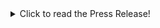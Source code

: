 <details>
  <summary>Click to read the Press Release!</summary>

# Sponsor a Shelter Pet! #
Created with: animal shelters/rescues, the animals saved and the community who stands behind them, in mind - this app provides an easy & fun way for each party to benefit from the other!
<!--
> This material was originally posted [here](http://www.quora.com/What-is-Amazons-approach-to-product-development-and-product-management). It is reproduced here for posterities sake.

There is an approach called "working backwards" that is widely used at Amazon. They work backwards from the customer, rather than starting with an idea for a product and trying to bolt customers onto it. While working backwards can be applied to any specific product decision, using this approach is especially important when developing new products or features.

For new initiatives a product manager typically starts by writing an internal press release announcing the finished product. The target audience for the press release is the new/updated product's customers, which can be retail customers or internal users of a tool or technology. Internal press releases are centered around the customer problem, how current solutions (internal or external) fail, and how the new product will blow away existing solutions.

If the benefits listed don't sound very interesting or exciting to customers, then perhaps they're not (and shouldn't be built). Instead, the product manager should keep iterating on the press release until they've come up with benefits that actually sound like benefits. Iterating on a press release is a lot less expensive than iterating on the product itself (and quicker!).

If the press release is more than a page and a half, it is probably too long. Keep it simple. 3-4 sentences for most paragraphs. Cut out the fat. Don't make it into a spec. You can accompany the press release with a FAQ that answers all of the other business or execution questions so the press release can stay focused on what the customer gets. My rule of thumb is that if the press release is hard to write, then the product is probably going to suck. Keep working at it until the outline for each paragraph flows.

Oh, and I also like to write press-releases in what I call "Oprah-speak" for mainstream consumer products. Imagine you're sitting on Oprah's couch and have just explained the product to her, and then you listen as she explains it to her audience. That's "Oprah-speak", not "Geek-speak".

Once the project moves into development, the press release can be used as a touchstone; a guiding light. The product team can ask themselves, "Are we building what is in the press release?" If they find they're spending time building things that aren't in the press release (overbuilding), they need to ask themselves why. This keeps product development focused on achieving the customer benefits and not building extraneous stuff that takes longer to build, takes resources to maintain, and doesn't provide real customer benefit (at least not enough to warrant inclusion in the press release).
 -->

## Summary ##
  There are 3 different customers for this app - what does it provide each of them & what's the benefit?
  1. Animal Shelters/Rescues
      * What does this app provide this customer?
          * A place to upload details about each shelter pet they take in, including: photos, description of personality, tricks, favorite things to do, scale of energy level, and scales for how comfortable they are with other animals, kids, males, females etc.

      * What benefit does customer experience as a result of this app?
          * The ability to easily upload information about the animals so that designated volunteers can easily add to animal profiles & a quick, widespread dispersement of a particular animal's information into the community.
          * Also generates income to care for the animals because everyone who signs up to sponsor a pet will pay $5/month/animal to receive weekly updates.

  2. Community Who Stand Behind Shelters & Animals
      * What does this app provide this customer?
          * A place to easily see updates on their local shelters' pets (see what's included above), and then go one step farther by being able to choose to sponsor a pet for $5/month.
      * What benefit does customer experience as a result of this app?
          * When a person chooses to sponsor an animal they would in turn receive weekly notifications on what their sponsored pet learned/did that week & pics of them each week, which they could then share across social media and brag about 'their' sponsor pet.

  3. Animals Saved by the Shelters
      * What does this app provide this customer?
          * They will receive more exposure as their sponsors brag them up on their social media.
      * What benefit does customer experience as a result of this app?
          * Each animal being frequently featured and shared across the communities social media can only lead to improve the adoption rates and get all these wonderful animals into their forever homes sooner.


## Problem my App Solves ##
  This app helps to solve the persistent problem of trying to increase adoption rates.

## Solution my App Provides ##
  My app makes the sharing of individual shelter animal information easier for the shelters, more fun to engage in by the community & includes a sponsorship element so the community actually feels invested in the outcome of 'their' chosen animal while the shelter gets more funding - it's a win-win-win.

## Quote from the Creator ##
  "Animals provide endless happiness, comfort and joy to their owners - the quicker each of these wonderful souls can find their forever home the better off our world will be!" -Mikka Tully

## How to Get Started ##
  1. Download the app
  2. Browse your local shelter's adoptable animals
  3. Select animal(s) to sponsor
  4. Log in to save your choices, and set up your profile
  5. For $5/month/animal you will receive weekly updates on what your chosen pets were up to that week :) All proceeds go to the shelter to care for the animals.

## Quote from a Satisfied Customer ##
  "Animals should be rewarded for not being people. I hate people." - April Ludgate, Parks & Rec

## What Should You Do Next? ##
  What are you waiting for? Download the app and start saving our communities shelter pets!

</details>
